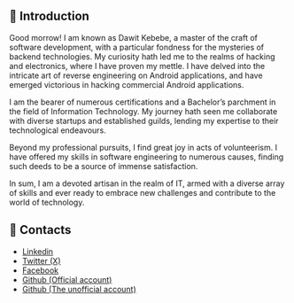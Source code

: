 ## 🎩 Introduction

Good morrow! I am known as Dawit Kebebe, a master of the craft of software development, with a particular fondness for the mysteries of backend technologies. My curiosity hath led me to the realms of hacking and electronics, where I have proven my mettle. I have delved into the intricate art of reverse engineering on Android applications, and have emerged victorious in hacking commercial Android applications.

I am the bearer of numerous certifications and a Bachelor’s parchment in the field of Information Technology. My journey hath seen me collaborate with diverse startups and established guilds, lending my expertise to their technological endeavours.

Beyond my professional pursuits, I find great joy in acts of volunteerism. I have offered my skills in software engineering to numerous causes, finding such deeds to be a source of immense satisfaction.

In sum, I am a devoted artisan in the realm of IT, armed with a diverse array of skills and ever ready to embrace new challenges and contribute to the world of technology.

## 🤝 Contacts

 - [Linkedin](https://www.linkedin.com/in/dawit-kebebe-209239289/)
 - [Twitter (X)](https://x.com/DawitKGelalcha)
 - [Facebook](https://www.facebook.com/profile.php?id=100095187864360)
 - [Github (Official account)](https://github.com/dawit-kebebe)
 - [Github (The unofficial account)](https://github.com/anduhailhack)
